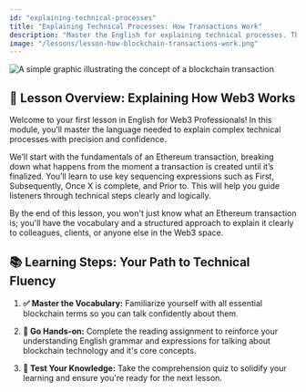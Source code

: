 ```yaml
---
id: "explaining-technical-processes"
title: "Explaining Technical Processes: How Transactions Work"
description: "Master the English for explaining technical processes. This lesson teaches you how to clearly describe a transaction's lifecycle on the Ethereum blockchain using a structured approach and key sequencing expressions."
image: "/lessons/lesson-how-blockchain-transactions-work.png"
---
```


![A simple graphic illustrating the concept of a blockchain transaction](/lessons/lesson-how-blockchain-transactions-work.png)

## 🧭 Lesson Overview: Explaining How Web3 Works

Welcome to your first lesson in English for Web3 Professionals! In this module, you’ll master the language needed to explain complex technical processes with precision and confidence.

We’ll start with the fundamentals of an Ethereum transaction, breaking down what happens from the moment a transaction is created until it’s finalized. You’ll learn to use key sequencing expressions such as First, Subsequently, Once X is complete, and Prior to. This will help you guide listeners through technical steps clearly and logically.

By the end of this lesson, you won't just know what an Ethereum transaction is; you'll have the vocabulary and a structured approach to explain it clearly to colleagues, clients, or anyone else in the Web3 space.
  
## 📚 Learning Steps: Your Path to Technical Fluency

1. **✅ Master the Vocabulary:** Familiarize yourself with all essential blockchain terms so you can talk confidently about them.

2. **📖 Go Hands-on:** Complete the reading assignment to reinforce your understanding English grammar and expressions for talking about blockchain technology and it's core concepts. 

3. **📝 Test Your Knowledge:** Take the comprehension quiz to solidify your learning and ensure you're ready for the next lesson.

